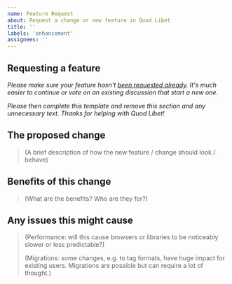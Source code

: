 ```yaml
---
name: Feature Request
about: Request a change or new feature in Quod Libet
title: ''
labels: 'enhancement'
assignees: ''
---
```


Requesting a feature
--------------------
_Please make sure your feature hasn't [been requested already](https://github.com/quodlibet/quodlibet/issues?utf8=%E2%9C%93&q=is%3Aissue+). 
It's much easier to continue or vote on an existing discussion that start a new one._

_Please then complete this template and remove this section 
and any unnecessary text. Thanks for helping with Quod Libet!_



The proposed change
-------------------

> (A brief description of how the new feature / change should look / behave)


Benefits of this change
-----------------------

> (What are the benefits? Who are they for?)


Any issues this might cause
---------------------------

> (Performance: will this cause browsers or libraries to be noticeably slower 
> or less predictable?)
>
> (Migrations: some changes, e.g. to tag formats, have huge impact for existing users. 
Migrations are possible but can require a lot of thought.)

